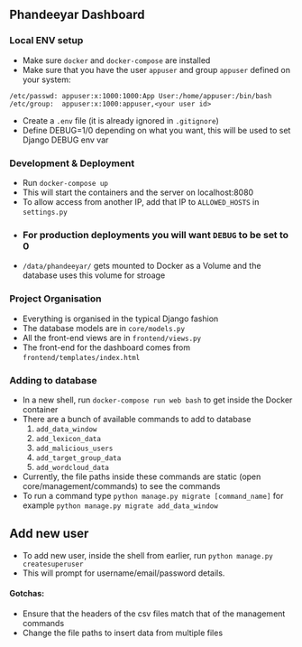 ## Phandeeyar Dashboard

### Local ENV setup

- Make sure `docker` and `docker-compose` are installed
- Make sure that you have the user `appuser` and group `appuser` defined on your system:

```
/etc/passwd: appuser:x:1000:1000:App User:/home/appuser:/bin/bash
/etc/group:  appuser:x:1000:appuser,<your user id>
```

- Create a `.env` file (it is already ignored in `.gitignore`)
- Define DEBUG=1/0 depending on what you want, this will be used to set Django DEBUG env var

### Development & Deployment

- Run `docker-compose up`
- This will start the containers and the server on localhost:8080
- To allow access from another IP, add that IP to `ALLOWED_HOSTS` in `settings.py`
- ### For production deployments you will want `DEBUG` to be set to **0**
- `/data/phandeeyar/` gets mounted to Docker as a Volume and the database uses this volume for stroage

### Project Organisation

- Everything is organised in the typical Django fashion
- The database models are in `core/models.py`
- All the front-end views are in `frontend/views.py`
- The front-end for the dashboard comes from `frontend/templates/index.html`

### Adding to database

- In a new shell, run `docker-compose run web bash` to get inside the Docker container
- There are a bunch of available commands to add to database
	1. `add_data_window`
	2. `add_lexicon_data`
	3. `add_malicious_users`
	4. `add_target_group_data`
	5. `add_wordcloud_data`
- Currently, the file paths inside these commands are static (open core/management/commands) to see the commands
- To run a command type `python manage.py migrate [command_name]` for example `python manage.py migrate add_data_window`

## Add new user
- To add new user, inside the shell from earlier, run `python manage.py createsuperuser`
- This will prompt for username/email/password details.

#### Gotchas:

- Ensure that the headers of the csv files match that of the management commands
- Change the file paths to insert data from multiple files
